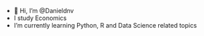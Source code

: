 - 👋 Hi, I’m @Danieldnv
-  I study Economics
- I’m currently learning Python, R and Data Science related topics

<!---
Danieldnv/Danieldnv is a ✨ special ✨ repository because its `README.md` (this file) appears on your GitHub profile.
You can click the Preview link to take a look at your changes.
--->
